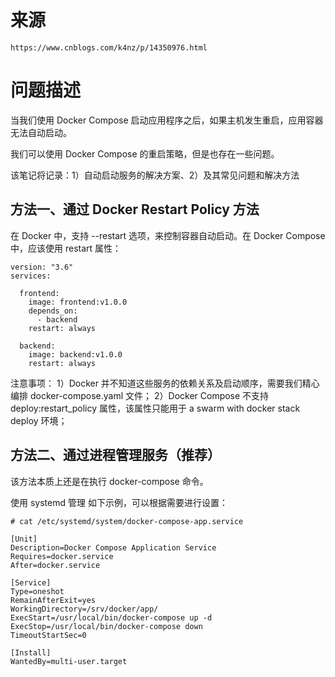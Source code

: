 # 来源
  ```
  https://www.cnblogs.com/k4nz/p/14350976.html
  ```
# 问题描述
当我们使用 Docker Compose 启动应用程序之后，如果主机发生重启，应用容器无法自动启动。

我们可以使用 Docker Compose 的重启策略，但是也存在一些问题。

该笔记将记录：1）自动启动服务的解决方案、2）及其常见问题和解决方法

## 方法一、通过 Docker Restart Policy 方法
在 Docker 中，支持 --restart 选项，来控制容器自动启动。在 Docker Compose 中，应该使用 restart 属性：
```
version: "3.6"
services:

  frontend:
    image: frontend:v1.0.0    
    depends_on:
      - backend
    restart: always

  backend:
    image: backend:v1.0.0
    restart: always
```

注意事项：
1）Docker 并不知道这些服务的依赖关系及启动顺序，需要我们精心编排 docker-compose.yaml 文件；
2）Docker Compose 不支持 deploy:restart_policy 属性，该属性只能用于 a swarm with docker stack deploy 环境；

## 方法二、通过进程管理服务（推荐）
该方法本质上还是在执行 docker-compose 命令。

使用 systemd 管理
如下示例，可以根据需要进行设置：
```
# cat /etc/systemd/system/docker-compose-app.service

[Unit]
Description=Docker Compose Application Service
Requires=docker.service
After=docker.service

[Service]
Type=oneshot
RemainAfterExit=yes
WorkingDirectory=/srv/docker/app/
ExecStart=/usr/local/bin/docker-compose up -d
ExecStop=/usr/local/bin/docker-compose down
TimeoutStartSec=0

[Install]
WantedBy=multi-user.target
```
